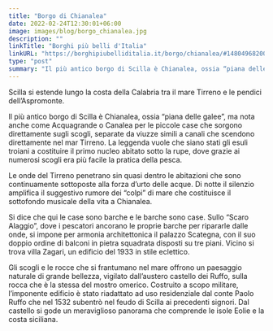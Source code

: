 ```yaml
---
title: "Borgo di Chianalea"
date: 2022-02-24T12:30:01+06:00
image: images/blog/borgo_chianalea.jpg
description: ""
linkTitle: "Borghi più belli d'Italia"
linkURL: "https://borghipiubelliditalia.it/borgo/chianalea/#1480496820077-2b27c1ff-e93b"
type: "post"
summary: "Il più antico borgo di Scilla è Chianalea, ossia “piana delle galee”"
---
```


Scilla si estende lungo la costa della Calabria tra il mare Tirreno e le pendici dell’Aspromonte. 

Il più antico borgo di Scilla è Chianalea, ossia “piana delle galee”, ma nota anche come Acquagrande o Canalea per le piccole case che sorgono direttamente sugli scogli, separate da viuzze simili a canali che scendono direttamente nel mar Tirreno. La leggenda vuole che siano stati gli esuli troiani a costituire il primo nucleo abitato sotto la rupe, dove grazie ai numerosi scogli era più facile la pratica della pesca. 

Le onde del Tirreno penetrano sin quasi dentro le abitazioni che sono continuamente sottoposte alla forza d’urto delle acque. Di notte il silenzio amplifica il suggestivo rumore dei “colpi” di mare che costituisce il sottofondo musicale della vita a Chianalea. 

Si dice che qui le case sono barche e le barche sono case. Sullo “Scaro Alaggio”, dove i pescatori ancorano le proprie barche per ripararle dalle onde, si impone per armonia architettonica il palazzo Scategna, con il suo doppio ordine di balconi in pietra squadrata disposti su tre piani. Vicino si trova villa Zagari, un edificio del 1933 in stile eclettico. 

Gli scogli e le rocce che si frantumano nel mare offrono un paesaggio naturale di grande bellezza, vigilato dall’austero castello dei Ruffo, sulla rocca che è la stessa del mostro omerico. Costruito a scopo militare, l’imponente edificio è stato riadattato ad uso residenziale dal conte Paolo Ruffo che nel 1532 subentrò nel feudo di Scilla ai precedenti signori. Dal castello si gode un meraviglioso panorama che comprende le isole Eolie e la costa siciliana.
